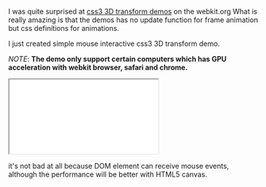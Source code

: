 I was quite surprised at [css3 3D transform demos](http://www.webkit.org/blog/386/3d-transforms/) on the webkit.org
What is really amazing is that the demos has no update function for frame animation but css definitions for animations.

I just created simple mouse interactive css3 3D transform demo.

_NOTE_: <strong>The demo only support certain computers which has GPU acceleration with webkit browser, safari and chrome.</strong>

<iframe src="/demo/css3-transform-centering-demo.html" scrolling="no"></iframe>

it's not bad at all because DOM element can receive mouse events, although the performance will be better with HTML5 canvas.
